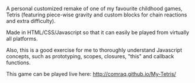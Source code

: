 A personal customized remake of one of my favourite childhood games, Tetris (featuring piece-wise gravity and custom blocks for chain reactions and extra difficulty).

Made in HTML/CSS/Javascript so that it can easily be played from virtually all platforms.

Also, this is a good exercise for me to thoroughly understand Javascript concepts, such as prototyping, scopes, closures, "this" and callback functions.

This game can be played live here: http://comraq.github.io/My-Tetris/
